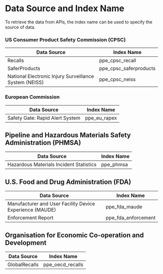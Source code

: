 # Data Source and Index Name

To retrieve the data from APIs, the index name can be used to specify the source of data.

### US Consumer Product Safety Commission (CPSC)

| Data Source                                            | Index Name             |
| ------------------------------------------------------ | ---------------------- |
| Recalls                                                | ppe_cpsc_recall        |
| SaferProducts                                          | ppe_cpsc_saferproducts |
| National Electronic Injury Surveillance System (NEISS) | ppe_cpsc_neiss         |

### European Commission

| Data Source                     | Index Name   |
| ------------------------------- | ------------ |
| Safety Gate: Rapid Alert System | ppe_eu_rapex |

## Pipeline and Hazardous Materials Safety Administration (PHMSA)

| Data Source                             | Index Name |
| --------------------------------------- | ---------- |
| Hazardous Materials Incident Statistics | ppe_phmsa  |

## U.S. Food and Drug Administration (FDA)

| Data Source                                              | Index Name          |
| -------------------------------------------------------- | ------------------- |
| Manufacturer and User Facility Device Experience (MAUDE) | ppe_fda_maude       |
| Enforcement Report                                       | ppe_fda_enforcement |

## Organisation for Economic Co-operation and Development

| Data Source   | Index Name       |
| ------------- | ---------------- |
| GlobalRecalls | ppe_oecd_recalls |
